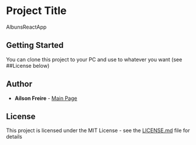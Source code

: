 # Project Title

AlbunsReactApp

## Getting Started

You can clone this project to your PC and use to whatever you want (see ##License below)

## Author

* **Aílson Freire** - [Main Page](https://github.com/AilsonFreire)

## License

This project is licensed under the MIT License - see the [LICENSE.md](https://github.com/AilsonFreire/Albums---ReactApp/blob/master/README.md) file for details
